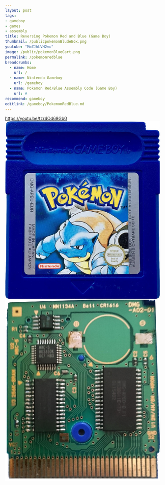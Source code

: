 ```yaml
---
layout: post
tags: 
- gameboy
- games
- assembly
title: Reversing Pokemon Red and Blue (Game Boy)
thumbnail: /publicpokemonBludeBox.png
youtube: "MmZJhLVH2vo"
image: /public/pokemonBlueCart.png
permalink: /pokemonredblue
breadcrumbs:
  - name: Home
    url: /
  - name: Nintendo Gameboy
    url: /gameboy
  - name: Pokemon Red/Blue Assembly Code (Game Boy)
    url: #
recommend: gameboy
editlink: /gameboy/PokemonRedBlue.md
---
```

https://youtu.be/tzr4Od68Gb0
<img src="/public/pokemonBlueCart.png" />
<img src="/public/pokemonBlueCircuit.png" />
